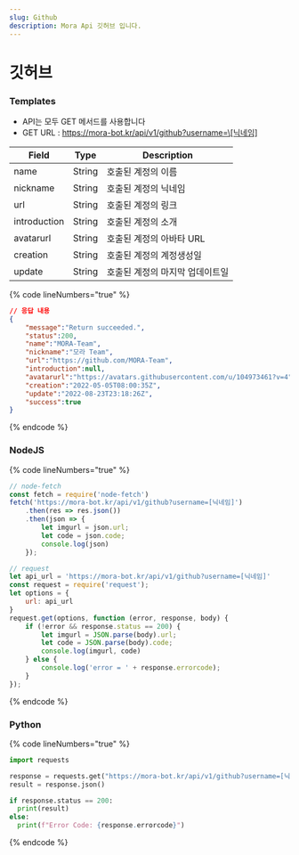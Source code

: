 ```yaml
---
slug: Github
description: Mora Api 깃허브 입니다.
---
```


# 깃허브

### Templates

* API는 모두 GET 메서드를 사용합니다
* GET URL : https://mora-bot.kr/api/v1/github?username=\[닉네임]

| Field        | Type   | Description       |
| ------------ | ------ | ----------------- |
| name         | String | 호출된 계정의 이름        |
| nickname     | String | 호출된 계정의 닉네임       |
| url          | String | 호출된 계정의 링크        |
| introduction | String | 호출된 계정의 소개        |
| avatarurl    | String | 호출된 계정의 아바타 URL   |
| creation     | String | 호출된 계정의 계정생성일     |
| update       | String | 호출된 계정의 마지막 업데이트일 |

{% code lineNumbers="true" %}
```json
// 응답 내용
{
    "message":"Return succeeded.",
    "status":200,
    "name":"MORA-Team",
    "nickname":"모라 Team",
    "url":"https://github.com/MORA-Team",
    "introduction":null,
    "avatarurl":"https://avatars.githubusercontent.com/u/104973461?v=4",
    "creation":"2022-05-05T08:00:35Z",
    "update":"2022-08-23T23:18:26Z",
    "success":true
}
```
{% endcode %}

### NodeJS

{% code lineNumbers="true" %}
```javascript
// node-fetch
const fetch = require('node-fetch')
fetch('https://mora-bot.kr/api/v1/github?username=[닉네임]')
    .then(res => res.json())
    .then(json => {
        let imgurl = json.url;
        let code = json.code;
        console.log(json)
    });

// request
let api_url = 'https://mora-bot.kr/api/v1/github?username=[닉네임]'
const request = require('request');
let options = {
    url: api_url
}
request.get(options, function (error, response, body) {
    if (!error && response.status == 200) {
        let imgurl = JSON.parse(body).url;
        let code = JSON.parse(body).code;
        console.log(imgurl, code)
    } else {
        console.log('error = ' + response.errorcode);
    }
});
```
{% endcode %}

### Python

{% code lineNumbers="true" %}
```python
import requests

response = requests.get("https://mora-bot.kr/api/v1/github?username=[닉네임]")
result = response.json()

if response.status == 200:
  print(result)
else:
  print(f"Error Code: {response.errorcode}")
```
{% endcode %}
